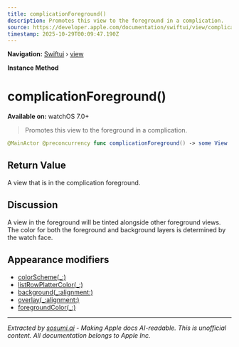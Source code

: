 ```yaml
---
title: complicationForeground()
description: Promotes this view to the foreground in a complication.
source: https://developer.apple.com/documentation/swiftui/view/complicationforeground()
timestamp: 2025-10-29T00:09:47.190Z
---
```


**Navigation:** [Swiftui](/documentation/swiftui) › [view](/documentation/swiftui/view)

**Instance Method**

# complicationForeground()

**Available on:** watchOS 7.0+

> Promotes this view to the foreground in a complication.

```swift
@MainActor @preconcurrency func complicationForeground() -> some View
```

## Return Value

A view that is in the complication foreground.

## Discussion

A view in the foreground will be tinted alongside other foreground views. The color for both the foreground and background layers is determined by the watch face.

## Appearance modifiers

- [colorScheme(_:)](/documentation/swiftui/view/colorscheme(_:))
- [listRowPlatterColor(_:)](/documentation/swiftui/view/listrowplattercolor(_:))
- [background(_:alignment:)](/documentation/swiftui/view/background(_:alignment:))
- [overlay(_:alignment:)](/documentation/swiftui/view/overlay(_:alignment:))
- [foregroundColor(_:)](/documentation/swiftui/view/foregroundcolor(_:))

---

*Extracted by [sosumi.ai](https://sosumi.ai) - Making Apple docs AI-readable.*
*This is unofficial content. All documentation belongs to Apple Inc.*
